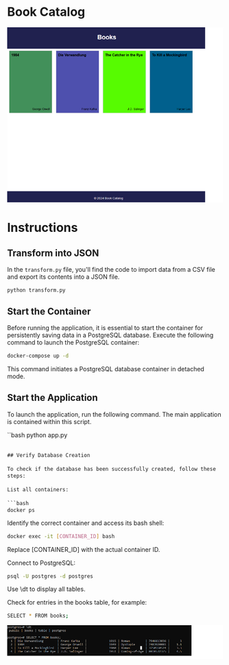 # Book Catalog
<img src="https://github.com/denisepostl/BookGUI/blob/main/static/screen.png">

# Instructions

## Transform into JSON

In the `transform.py` file, you'll find the code to import data from a CSV file and export its contents into a JSON file.

````
python transform.py
````

## Start the Container
Before running the application, it is essential to start the container for persistently saving data in a PostgreSQL database. Execute the following command to launch the PostgreSQL container:

```bash
docker-compose up -d
```
This command initiates a PostgreSQL database container in detached mode.

## Start the Application
To launch the application, run the following command. The main application is contained within this script.

``bash
python app.py
```

## Verify Database Creation

To check if the database has been successfully created, follow these steps:

List all containers:

```bash
docker ps
```

Identify the correct container and access its bash shell:

```bash
docker exec -it [CONTAINER_ID] bash
```
Replace [CONTAINER_ID] with the actual container ID.

Connect to PostgreSQL:
```bash
psql -U postgres -d postgres
```

Use <bold>\dt</bold> to display all tables.

Check for entries in the books table, for example:

```bash
SELECT * FROM books;
```
<img src="https://github.com/denisepostl/BookGUI/blob/main/static/check.png">





